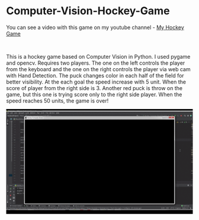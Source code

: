 # Computer-Vision-Hockey-Game
You can see a video with this game on my youtube channel - <a href="https://www.youtube.com/watch?v=pTZIJVGCDSs" target="_blank">My Hockey Game</a></p>&nbsp;</div><br /><p></p>
  This is a hockey game based on Computer Vision in Python.  I used pygame and opencv.
 Requires two players. The one on the left controls the player from the keyboard and the one on the right controls the player via web cam with Hand Detection.
The puck changes color in each half of the field for better visibility. 
At the each goal the speed increase with 5 unit. When the score of player from the right side is 3. Another red puck is throw on the game, but this one is trying score only to the right side player.
When the speed reaches 50 units, the game is over!

![Alt Text](https://github.com/FlorinTf/Computer-Vision-Hockey-Game/blob/main/Hockey%20Game%20-%20Computer%20Vision%20Python%20Hand%20Detection.gif)






